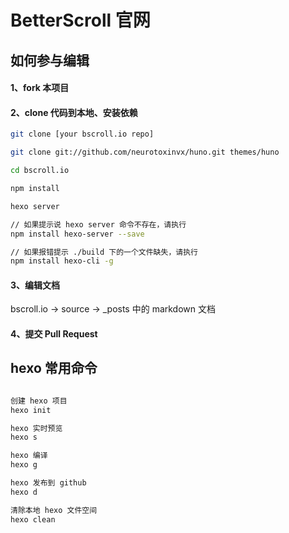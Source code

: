 # BetterScroll 官网

## 如何参与编辑

#### 1、fork 本项目

#### 2、clone 代码到本地、安装依赖

```bash
git clone [your bscroll.io repo]

git clone git://github.com/neurotoxinvx/huno.git themes/huno

cd bscroll.io

npm install

hexo server

// 如果提示说 hexo server 命令不存在，请执行
npm install hexo-server --save

// 如果报错提示 ./build 下的一个文件缺失，请执行
npm install hexo-cli -g
```

#### 3、编辑文档

bscroll.io -> source -> _posts 中的 markdown 文档

#### 4、提交 Pull Request

## hexo 常用命令

```bash

创建 hexo 项目
hexo init

hexo 实时预览
hexo s

hexo 编译
hexo g

hexo 发布到 github
hexo d

清除本地 hexo 文件空间
hexo clean

```
